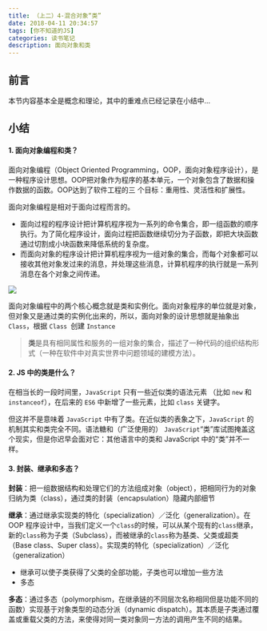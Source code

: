 ```yaml
---
title: （上二）4-混合对象“类”
date: 2018-04-11 20:34:57
tags: [你不知道的JS]
categories: 读书笔记
description: 面向对象和类
---
```

<!-- more -->

## 前言

本节内容基本全是概念和理论，其中的重难点已经记录在小结中...


## 小结

#### 1. 面向对象编程和类？

面向对象编程（Object Oriented Programming，OOP，面向对象程序设计），是一种程序设计思想。OOP把对象作为程序的基本单元，一个对象包含了数据和操作数据的函数。OOP达到了软件工程的三 个目标：重用性、灵活性和扩展性。

面向对象编程是相对于面向过程而言的。
- 面向过程的程序设计把计算机程序视为一系列的命令集合，即一组函数的顺序执行。为了简化程序设计，面向过程把函数继续切分为子函数，即把大块函数通过切割成小块函数来降低系统的复杂度。
- 而面向对象的程序设计把计算机程序视为一组对象的集合，而每个对象都可以接收其他对象发过来的消息，并处理这些消息，计算机程序的执行就是一系列消息在各个对象之间传递。

![](http://picture-market.oss-cn-beijing.aliyuncs.com/18-4-9/23208326.jpg)

面向对象编程中的两个核心概念就是类和实例化。面向对象程序的单位就是对象，但对象又是通过类的实例化出来的，所以，面向对象的设计思想就是抽象出 `Class`，根据 `Class `创建 `Instance`

>**类**是具有相同属性和服务的一组对象的集合，描述了一种代码的组织结构形式（一种在软件中对真实世界中问题领域的建模方法）。

#### 2. JS 中的类是什么？

在相当长的一段时间里，`JavaScript` 只有一些近似类的语法元素 （比如 `new` 和 `instanceof`），在后来的 `ES6` 中新增了一些元素，比如 `class` 关键字。

但这并不是意味着 `JavaScript` 中有了类。在近似类的表象之下，`JavaScript` 的机制其实和类完全不同。语法糖和（广泛使用的） `JavaScript`“类”库试图掩盖这个现实，但是你迟早会面对它：其他语言中的类和 JavaScript 中的“类”并不一样。

#### 3. 封装、继承和多态？

**封装**：把一组数据结构和处理它们的方法组成对象（object），把相同行为的对象归纳为类（class），通过类的封装（encapsulation）隐藏内部细节

**继承**：通过继承实现类的特化（specialization）／泛化（generalization）。在 OOP 程序设计中，当我们定义一个`class`的时候，可以从某个现有的`class`继承，新的`class`称为子类（Subclass），而被继承的`class`称为基类、父类或超类（Base class、Super class）。实现类的特化（specialization）／泛化（generalization）
- 继承可以使子类获得了父类的全部功能，子类也可以增加一些方法
- 多态

**多态**：通过多态（polymorphism，在继承链的不同层次名称相同但是功能不同的函数）实现基于对象类型的动态分派（dynamic dispatch）。其本质是子类通过覆盖或重载父类的方法，来使得对同一类对象同一方法的调用产生不同的结果。